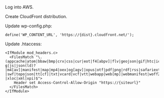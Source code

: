 Log into AWS.

Create CloudFront distribution.


Update wp-config.php:
```
define('WP_CONTENT_URL', 'https://{dist}.cloudfront.net/');
```

Update .htaccess:
```
<IfModule mod_headers.c>
  <FilesMatch "\.(appcache|atom|bbaw|bmp|crx|css|cur|eot|f4[abpv]|flv|geojson|gif|htc|ico|jpe?g|js|json(ld)?|m4[av]|manifest|map|mp4|oex|og[agv]|opus|otf|pdf|png|rdf|rss|safariextz|svgz?|swf|topojson|tt[cf]|txt|vcard|vcf|vtt|webapp|web[mp]|webmanifest|woff2?|xloc|xml|xpi)$">
    Header set Access-Control-Allow-Origin "https://{siteurl}"
  </FilesMatch>
</IfModule>
```
